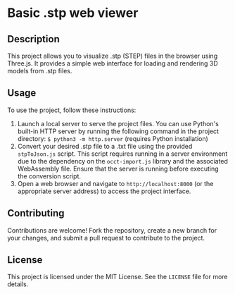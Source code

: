 <h1>Basic .stp web viewer</h1>

<h2>Description</h2>
<p>This project allows you to visualize .stp (STEP) files in the browser using Three.js. It provides a simple web
  interface for loading and rendering 3D models from .stp files.</p>

<h2>Usage</h2>
<p>To use the project, follow these instructions:</p>
<ol>
  <li>Launch a local server to serve the project files. You can use Python's built-in HTTP server by running the
    following command in the project directory:
    <code>$ python3 -m http.server</code> (requires Python installation)
  </li>
  <li>Convert your desired .stp file to a .txt file using the provided <code>stpToJson.js</code> script. This script
    requires running in a server environment due to the dependency on the <code>occt-import.js</code> library and the
    associated WebAssembly file. Ensure that the server is running before executing the conversion script.</li>
  <li>Open a web browser and navigate to <code>http://localhost:8000</code> (or the appropriate server address) to
    access the project interface.</li>
</ol>

<h2>Contributing</h2>
<p>Contributions are welcome! Fork the repository, create a new branch for your changes, and submit a pull request to
  contribute to the project.</p>

<h2>License</h2>
<p>This project is licensed under the MIT License. See the <code>LICENSE</code> file for more details.</p>
